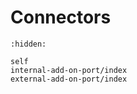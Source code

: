 # Connectors

```{toctree}
:hidden:

self
internal-add-on-port/index
external-add-on-port/index
```

